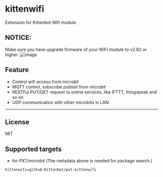 # kittenwifi

Extension for Kittenbot Wifi module

## NOTICE:
Make sure you have upgrade firmware of your WiFi module to v2.82 or higher.
![image](https://user-images.githubusercontent.com/3390845/58791229-669caf80-8624-11e9-81e6-0835a1ce1727.png)

## Feature

- Control wifi access from microbit
- MQTT control, subscribe publish from microbit
- RESTFul PUT/GET request to online services, like IFTTT, thingspeak and so on
- UDP communication with other microbits in LAN


----------

## License

MIT

## Supported targets

* for PXT/microbit
(The metadata above is needed for package search.)

```package
kittenwifi=github:Kittenbot/pxt-kittenwifi
```
